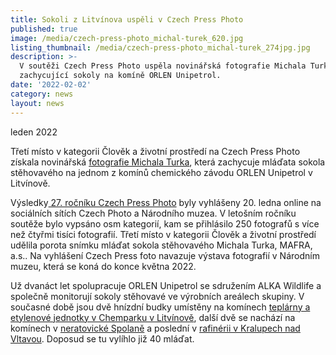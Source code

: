 ```yaml
---
title: Sokoli z Litvínova uspěli v Czech Press Photo
published: true
image: /media/czech-press-photo_michal-turek_620.jpg
listing_thumbnail: /media/czech-press-photo_michal-turek_274jpg.jpg
description: >-
  V soutěži Czech Press Photo uspěla novinářská fotografie Michala Turka
  zachycující sokoly na komíně ORLEN Unipetrol.
date: '2022-02-02'
category: news
layout: news
---
```

leden 2022

Třetí místo v kategorii Člověk a životní prostředí na Czech Press Photo získala novinářská [fotografie Michala Turka](https://www.czechphoto.org/cpp/detail-rocniku/2021/369/kategorie/clovek-a-zivotni-prostredi/346/6344/), která zachycuje mláďata sokola stěhovavého na jednom z komínů chemického závodu ORLEN Unipetrol v Litvínově. 

Výsledky[ 27. ročníku Czech Press Photo](https://www.czechphoto.org/cpp/detail-rocniku/2021/369/) byly vyhlášeny 20. ledna online na sociálních sítích Czech Photo a Národního muzea. V letošním ročníku soutěže bylo vypsáno osm kategorií, kam se přihlásilo 250 fotografů s více než čtyřmi tisíci fotografií. Třetí místo v kategorii Člověk a životní prostředí udělila porota snímku mláďat sokola stěhovavého Michala Turka, MAFRA, a.s.. Na vyhlášení Czech Press foto navazuje výstava fotografií v Národním muzeu, která se koná do konce května 2022.

Už dvanáct let spolupracuje ORLEN Unipetrol se sdružením ALKA Wildlife a společně monitorují sokoly stěhovavé ve výrobních areálech skupiny. V současné době jsou dvě hnízdní budky umístěny na komínech [teplárny a etylenové jednotky v Chemparku v Litvínově](/budky/chempark-zaluzi), další dvě se nachází na komínech v [neratovické Spolaně](/budky/spolana-neratovice) a poslední v [rafinérii v Kralupech nad Vltavou](/budky/rafinerie-unipetrol). Doposud se tu vylíhlo již 40 mláďat.
